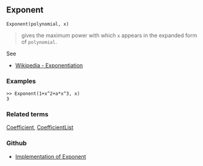 ## Exponent

```
Exponent(polynomial, x)
```

> gives the maximum power with which `x` appears in the expanded form of `polynomial`.
 

See
* [Wikipedia - Exponentiation](https://en.wikipedia.org/wiki/Exponentiation)
 
### Examples

```
>> Exponent(1+x^2+a*x^3, x)
3
```


### Related terms

[Coefficient](Coefficient.md), [CoefficientList](CoefficientList.md) 

### Github

* [Implementation of Exponent](https://github.com/axkr/symja_android_library/blob/master/symja_android_library/matheclipse-core/src/main/java/org/matheclipse/core/builtin/PolynomialFunctions.java#L793) 
